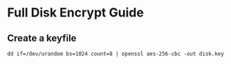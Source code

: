 
# Full Disk Encrypt Guide

## Create a keyfile
```
dd if=/dev/urandom bs=1024 count=8 | openssl aes-256-cbc -out disk.key
```
